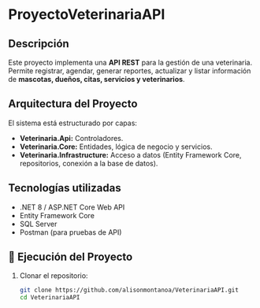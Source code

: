 # ProyectoVeterinariaAPI
## Descripción
Este proyecto implementa una **API REST** para la gestión de una veterinaria.  
Permite registrar, agendar, generar reportes, actualizar y listar información de **mascotas, dueños, citas, servicios y veterinarios**.

## Arquitectura del Proyecto
El sistema está estructurado por capas:

- **Veterinaria.Api:** Controladores.
- **Veterinaria.Core:** Entidades, lógica de negocio y servicios.
- **Veterinaria.Infrastructure:** Acceso a datos (Entity Framework Core, repositorios, conexión a la base de datos).

## Tecnologías utilizadas
- .NET 8 / ASP.NET Core Web API  
- Entity Framework Core  
- SQL Server  
- Postman (para pruebas de API)

## 🚀 Ejecución del Proyecto
1. Clonar el repositorio:
   ```bash
   git clone https://github.com/alisonmontanoa/VeterinariaAPI.git
   cd VeterinariaAPI
